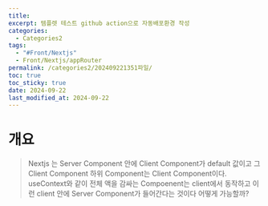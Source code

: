 ```yaml
---
title: 
excerpt: 템플렛 테스트 github action으로 자동배포환경 작성
categories:
  - Categories2
tags:
  - "#Front/Nextjs"
  - Front/Nextjs/appRouter
permalink: /categories2/202409221351파일/
toc: true
toc_sticky: true
date: 2024-09-22
last_modified_at: 2024-09-22
---
```

# 개요
> Nextjs 는 Server Component 안에 Client Component가 default 값이고 그 Client Component 하위 Component는 Client Component이다. useContext와 같이 전체 액을 감싸는 Compoenent는 client에서 동작하고 이런 client 안에 Server Component가 들어간다는 것이다 어떻게 가능할까? 